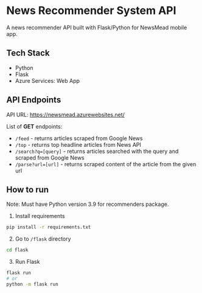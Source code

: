 # News Recommender System API

A news recommender API built with Flask/Python for NewsMead mobile app.

## Tech Stack

- Python
- Flask
- Azure Services: Web App

## API Endpoints

API URL: https://newsmead.azurewebsites.net/

List of **GET** endpoints:

- `/feed` - returns articles scraped from Google News
- `/top` - returns top headline articles from News API
- `/search?q=[query]` - returns articles searched with the query and scraped from Google News
- `/parse?url=[url]` - returns scraped content of the article from the given url

## How to run

Note: Must have Python version 3.9 for recommenders package.

1. Install requirements

```bash
pip install -r requirements.txt
```

2. Go to `/flask` directory

```bash
cd flask
```

3. Run Flask

```bash
flask run
# or
python -m flask run
```
